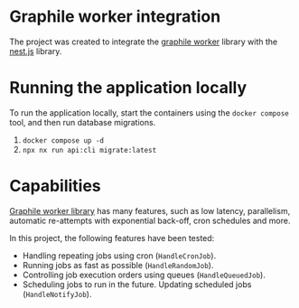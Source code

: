 # Graphile worker integration

The project was created to integrate the [graphile worker](https://github.com/graphile/worker) library with the [nest.js](https://docs.nestjs.com/) library.

# Running the application locally

To run the application locally, start the containers using the `docker compose` tool, and then run database migrations.

1. `docker compose up -d`
2. `npx nx run api:cli migrate:latest`

# Capabilities

[Graphile worker library](https://github.com/graphile/worker) has many features, such as low latency, parallelism, automatic re-attempts with exponential back-off, cron schedules and more.

In this project, the following features have been tested:

- Handling repeating jobs using cron (`HandleCronJob`).
- Running jobs as fast as possible (`HandleRandomJob`).
- Controlling job execution orders using queues (`HandleQueuedJob`).
- Scheduling jobs to run in the future. Updating scheduled jobs (`HandleNotifyJob`).
